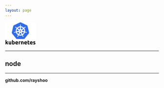 ```yaml
---
layout: page
---
```


<img src="/assets/images/kubernetes.png" alt="kubernetes" width="20%">

<hr/>

## node


<hr/>

**github.com/rayshoo**